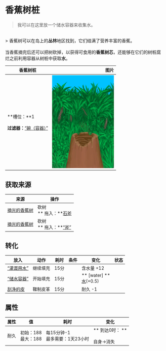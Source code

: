 # 香蕉树桩  
> 我可以在这里放一个储水容器来收集水。  
<br>  
> 香蕉树可以在岛上的<b>丛林</b>地区找到，它们结满了营养丰富的香蕉。<br><br>当香蕉摘完后还可以把树砍掉，以获得可食用的<b>香蕉树芯</b>，还能够在它们的树桩腐烂之前利用容器从树桩中获取<b>水</b>。  
  
  香蕉树桩  |   图片   
 ----  |  ----:   
 **槽位：**1<br><br>**过滤器：**[“碗（容器）”](tag_ContainerBowl.md)  |  <img decoding="async" src="Sprite/BananaStump.png" href="a.md" style="max-width:300px;max-height:300px;">   
  
## 获取来源  
来源  |  操作  
----  |  ----  
[摘光的香蕉树](BananaTreeCleared.md)  |  砍树<br>** 拖入：**[石斧](StoneAxe.md)  
[摘光的香蕉树](BananaTreeCleared.md)  |  砍树<br>** 拖入：**[“斧”](tag_Axe.md)  
## 转化  
放入  |  动作  |  耗时  |  条件  |  变化  |  状态  
----  |  ----  |  ----  |  ----  |  ----  |  ----  
[“灌溉用水”](tag_WaterFresh.md)  |  继续填充  |  15分  |    |  含水量  +12  |    
[“储水容器”](tag_WaterContainer.md)  |  开始填充  |  15分  |    |  ** [water] **<br>[水](LQ_Water.md)(+0.5)<br>  |    
[刮净的皮](SkinFleshed.md)  |  鞣制皮革  |  15分  |    |  耐久  -1  |    
## 属性   
属性  |  值  |  耗时  |  变化  
----  |  ----  |  ----  |  ----  
耐久  |  初始：188<br>最大：188  |  每15分钟-1<br>最多需要：1天23小时  |  ** 到达0时： **<br><br>自身→消失  


<script>document.title="香蕉树桩 - 卡牌生存百科 Card Survival Wiki";</script>